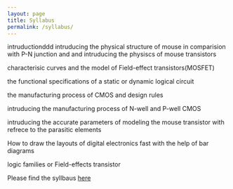 ```yaml
---
layout: page
title: Syllabus
permalink: /syllabus/
---
```


<h>intruduction</h>ddd
intruducing the physical structure of mouse in comparision with P-N junction and and intruducing the physiscs of mouse transistors

characterisic curves and the model of Field-effect transistors(MOSFET)

the functional specifications of a static or dynamic logical circuit

the manufacturing process of CMOS and design rules 

intruducing the manufacturing process of N-well and P-well CMOS

intruducing the accurate parameters of modeling the mouse transistor with refrece to the parasitic elements

How to draw  the layouts of digital electronics fast with the  help of bar diagrams

logic families or Field-effects transistor 






Please find the syllbaus [here](/static_files/materials/Syllabus.pdf)